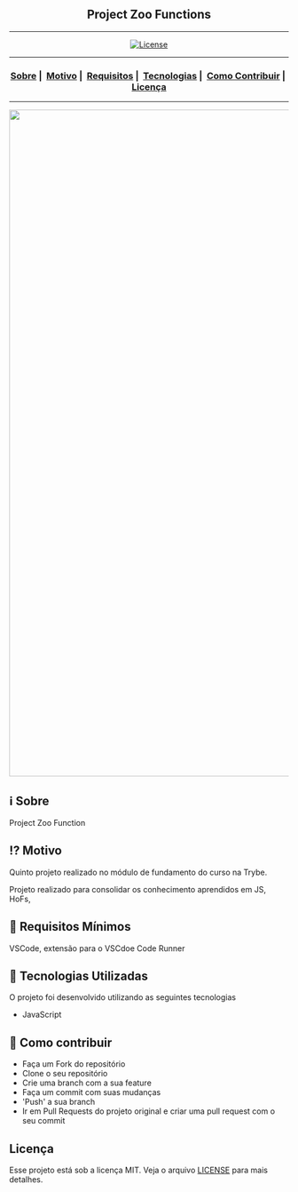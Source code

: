 <h2 align="center">Project Zoo Functions</h2>

___




<p align="center">
  <a href="LICENSE">
    <img alt="License" src="https://img.shields.io/badge/license-MIT-%23F8952D">
  </a>
</p>

___

<h3 align="center">
  <a href="#information_source-sobre">Sobre</a>&nbsp;|&nbsp;
  <a href="#interrobang-motivo">Motivo</a>&nbsp;|&nbsp;
  <a href="#seedling-requisitos-mínimos">Requisitos</a>&nbsp;|&nbsp;
  <a href="#rocket-tecnologias-utilizadas">Tecnologias</a>&nbsp;|&nbsp;
  <a href="#link-como-contribuir">Como Contribuir</a>&nbsp;|&nbsp;
  <a href="#licença">Licença</a>
</h3>

___

<img src="https://user-images.githubusercontent.com/42968718/154823434-70668c70-112c-4c0e-a497-73f3c26e51df.jpg" width="1200">

## :information_source: Sobre

Project Zoo Function

## :interrobang: Motivo

Quinto projeto realizado no módulo de fundamento do curso na Trybe.

Projeto realizado para consolidar os conhecimento aprendidos em  JS, HoFs,

## :seedling: Requisitos Mínimos

VSCode, extensão para o VSCdoe Code Runner

## :rocket: Tecnologias Utilizadas 

O projeto foi desenvolvido utilizando as seguintes tecnologias

- JavaScript

## :link: Como contribuir 

- Faça um Fork do repositório
- Clone o seu repositório
- Crie uma branch com a sua feature
- Faça um commit com suas mudanças
- 'Push' a sua branch
- Ir em Pull Requests do projeto original e criar uma pull request com o seu commit

## Licença 

Esse projeto está sob a licença MIT. Veja o arquivo [LICENSE](LICENSE) para mais detalhes.
